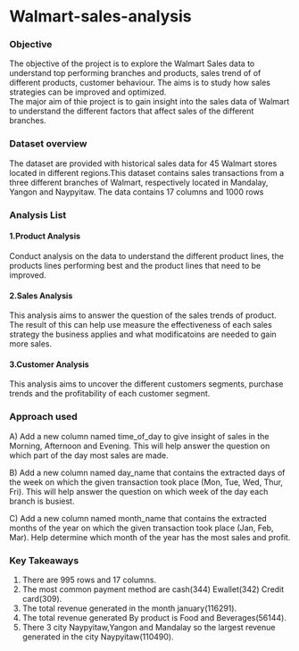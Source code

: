 # Walmart-sales-analysis
### Objective
The objective of the project is to  explore the Walmart Sales data to understand top performing branches and products, sales trend of of different products, customer behaviour. The aims is to study how sales strategies can be improved and optimized.  
The major aim of thie project is to gain insight into the sales data of Walmart to understand the different factors that affect sales of the different branches.
### Dataset overview
The dataset are provided with historical sales data for 45 Walmart stores located in different regions.This dataset contains sales transactions from a three different branches of Walmart, respectively located in Mandalay, Yangon and Naypyitaw. The data contains 17 columns and 1000 rows

### Analysis List
#### 1.Product Analysis

Conduct analysis on the data to understand the different product lines, the products lines performing best and the product lines that need to be improved.

#### 2.Sales Analysis

This analysis aims to answer the question of the sales trends of product. The result of this can help use measure the effectiveness of each sales strategy the business applies and what modificatoins are needed to gain more sales.

#### 3.Customer Analysis

This analysis aims to uncover the different customers segments, purchase trends and the profitability of each customer segment.

### Approach used

A) Add a new column named time_of_day to give insight of sales in the Morning, Afternoon and Evening. This will help answer the question on which part of the day most sales are made.

B) Add a new column named day_name that contains the extracted days of the week on which the given transaction took place (Mon, Tue, Wed, Thur, Fri). This will help answer the question on which week of the day each branch is busiest.

C) Add a new column named month_name that contains the extracted months of the year on which the given transaction took place (Jan, Feb, Mar). Help determine which month of the year has the most sales and profit.

### Key Takeaways

1) There are 995 rows and 17 columns.
2) The most common payment method are cash(344) Ewallet(342) Credit card(309).
3) The total revenue generated in the month january(116291).
4) The total revenue generated By product is Food and Beverages(56144).
5) There 3 city Naypyitaw,Yangon and Mandalay so the largest revenue generated in the city Naypyitaw(110490).
